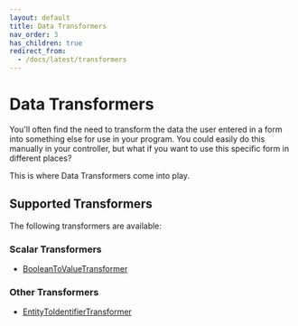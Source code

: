 ```yaml
---
layout: default
title: Data Transformers
nav_order: 3
has_children: true
redirect_from:
  - /docs/latest/transformers
---
```


# Data Transformers

You'll often find the need to transform the data the user entered in a form into something else for use in your program. You
could easily do this manually in your controller, but what if you want to use this specific form in different places?

This is where Data Transformers come into play.

## Supported Transformers

The following transformers are available:

### Scalar Transformers

* [BooleanToValueTransformer](transformers/boolean-to-value-transformer.md)

### Other Transformers

* [EntityToIdentifierTransformer](transformers/entity-to-identifier-transformer.md)
